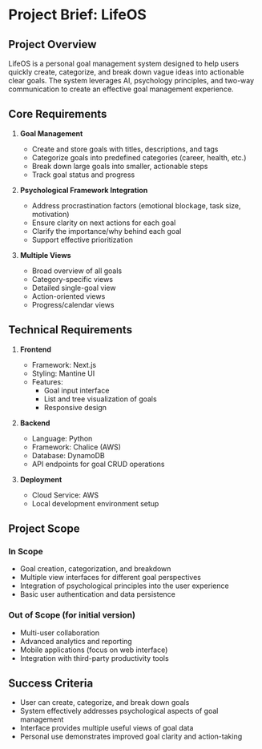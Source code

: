 # Project Brief: LifeOS

## Project Overview

LifeOS is a personal goal management system designed to help users quickly create, categorize, and break down vague ideas into actionable clear goals. The system leverages AI, psychology principles, and two-way communication to create an effective goal management experience.

## Core Requirements

1. **Goal Management**

    - Create and store goals with titles, descriptions, and tags
    - Categorize goals into predefined categories (career, health, etc.)
    - Break down large goals into smaller, actionable steps
    - Track goal status and progress

2. **Psychological Framework Integration**

    - Address procrastination factors (emotional blockage, task size, motivation)
    - Ensure clarity on next actions for each goal
    - Clarify the importance/why behind each goal
    - Support effective prioritization

3. **Multiple Views**
    - Broad overview of all goals
    - Category-specific views
    - Detailed single-goal view
    - Action-oriented views
    - Progress/calendar views

## Technical Requirements

1. **Frontend**

    - Framework: Next.js
    - Styling: Mantine UI
    - Features:
        - Goal input interface
        - List and tree visualization of goals
        - Responsive design

2. **Backend**

    - Language: Python
    - Framework: Chalice (AWS)
    - Database: DynamoDB
    - API endpoints for goal CRUD operations

3. **Deployment**
    - Cloud Service: AWS
    - Local development environment setup

## Project Scope

### In Scope

-   Goal creation, categorization, and breakdown
-   Multiple view interfaces for different goal perspectives
-   Integration of psychological principles into the user experience
-   Basic user authentication and data persistence

### Out of Scope (for initial version)

-   Multi-user collaboration
-   Advanced analytics and reporting
-   Mobile applications (focus on web interface)
-   Integration with third-party productivity tools

## Success Criteria

-   User can create, categorize, and break down goals
-   System effectively addresses psychological aspects of goal management
-   Interface provides multiple useful views of goal data
-   Personal use demonstrates improved goal clarity and action-taking
